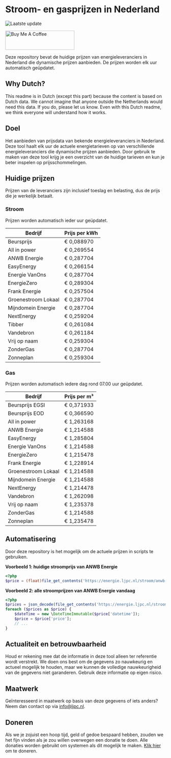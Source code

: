 # Stroom- en gasprijzen in Nederland

![Laatste update](https://img.shields.io/badge/laatste%20update-2024--11--02%2013%3A00%20CET-brightgreen)

<a href="https://www.buymeacoffee.com/Lars-" target="_blank"><img src="https://cdn.buymeacoffee.com/buttons/v2/default-orange.png" alt="Buy Me A Coffee" height="60" style="height: 60px !important;width: 217px !important;" ></a>

Deze repository bevat de huidige prijzen van energieleveranciers in Nederland die dynamische prijzen aanbieden. De prijzen worden elk uur automatisch geüpdatet.

## Why Dutch?

This readme is in Dutch (except this part) because the content is based on Dutch data. We cannot imagine that anyone outside the Netherlands would need this data. If you do, please let us know. Even with this Dutch readme, we think
everyone will understand how it works.

## Doel

Het aanbieden van prijsdata van bekende energieleveranciers in Nederland. Deze tool haalt elk uur de actuele energietarieven op van verschillende energieleveranciers die dynamische prijzen aanbieden. Door gebruik te maken van deze tool
krijg je een overzicht van de huidige tarieven en kun je beter inspelen op prijsschommelingen.

## Huidige prijzen

Prijzen van de leveranciers zijn inclusief toeslag en belasting, dus de prijs die je werkelijk betaalt.

### Stroom

Prijzen worden automatisch ieder uur geüpdatet.

 Bedrijf | Prijs per kWh 
---------|---------------
Beursprijs | € 0,088970
All in power | € 0,269554
ANWB Energie | € 0,287704
EasyEnergy | € 0,266154
Energie VanOns | € 0,287704
EnergieZero | € 0,289304
Frank Energie | € 0,257504
Groenestroom Lokaal | € 0,287704
Mijndomein Energie | € 0,287704
NextEnergy | € 0,259204
Tibber | € 0,261084
Vandebron | € 0,261184
Vrij op naam | € 0,259304
ZonderGas | € 0,287704
Zonneplan | € 0,259304


### Gas

Prijzen worden automatisch iedere dag rond 07.00 uur geüpdatet.

 Bedrijf | Prijs per m³ 
---------|--------------
Beursprijs EGSI | € 0,371933
Beursprijs EOD | € 0,366590
All in power | € 1,263168
ANWB Energie | € 1,214588
EasyEnergy | € 1,285804
Energie VanOns | € 1,214588
EnergieZero | € 1,215478
Frank Energie | € 1,228914
Groenestroom Lokaal | € 1,214588
Mijndomein Energie | € 1,214588
NextEnergy | € 1,214478
Vandebron | € 1,262098
Vrij op naam | € 1,235378
ZonderGas | € 1,214588
Zonneplan | € 1,235478


## Automatisering

Door deze repository is het mogelijk om de actuele prijzen in scripts te gebruiken.

**Voorbeeld 1: huidige stroomprijs van ANWB Energie**

```php
<?php
$price = (float)file_get_contents('https://energie.ljpc.nl/stroom/anwb-energie-nu.txt');

```

**Voorbeeld 2: alle stroomprijzen van ANWB Energie vandaag**

```php
<?php
$prices = json_decode(file_get_contents('https://energie.ljpc.nl/stroom/all-in-power-vandaag.json'),true);
foreach ($prices as $price) {
    $dateTime = new \DateTimeImmutable($price['datetime']);
    $price = $price['price'];
    // ...
}
```

## Actualiteit en betrouwbaarheid

Houd er rekening mee dat de informatie in deze tool alleen ter referentie wordt verstrekt. We doen ons best om de gegevens zo nauwkeurig en actueel mogelijk te houden, maar we kunnen de volledige nauwkeurigheid van de gegevens niet
garanderen. Gebruik deze informatie op eigen risico.

## Maatwerk

Geïnteresseerd in maatwerk op basis van deze gegevens of iets anders? Neem dan contact op
via [info@ljpc.nl](mailto:info@ljpc.nl?subject=Energie%20prijzen).

## Doneren

Als we je zojuist een hoop tijd, geld of gedoe bespaard hebben, zouden we het fijn vinden als je zou willen overwegen een
donatie te doen. Alle donaties worden gebruikt om systemen als dit mogelijk te
maken. [Klik hier](https://www.buymeacoffee.com/Lars-) om te doneren.
